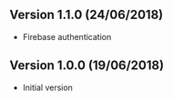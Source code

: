 Version 1.1.0 (24/06/2018)
-----------------------------
* Firebase authentication

Version 1.0.0 (19/06/2018)
-----------------------------
 * Initial version
